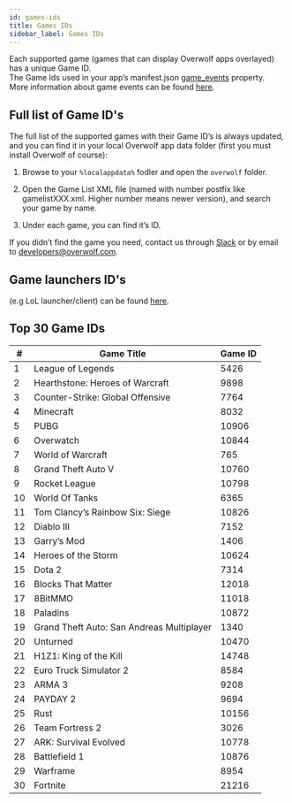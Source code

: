 ```yaml
---
id: games-ids
title: Games IDs
sidebar_label: Games IDs
---
```


Each supported game (games that can display Overwolf apps overlayed) has a unique Game ID.  
The Game Ids used in your app’s manifest.json [game_events](manifest-json#game-events-array) property.  
More information about game events can be found [here](overwolf-games-events).

## Full list of Game ID's
The full list of the supported games with their Game ID’s is always updated, and you can find it in your local Overwolf app data folder (first you must install Overwolf of course):

1. Browse to your `%localappdata%` fodler and open the `overwolf` folder.

2. Open the Game List XML file (named with number postfix like gamelistXXX.xml. Higher number means newer version), and search your game by name.

3. Under each game, you can find it’s ID.

If you didn’t find the game you need, contact us through [Slack](http://developers.overwolf.com/slack/) or by email to developers@overwolf.com.

## Game launchers ID's

(e.g LoL launcher/client) can be found [here](launchers-ids).

## Top 30 Game IDs

| #   | Game Title                                               | Game ID       |
------| ---------------------------------------------------------| --------------|
| 1   | League of Legends                                        |  5426         |
| 2   | Hearthstone: Heroes of Warcraft                          |  9898         |
| 3   | Counter-Strike: Global Offensive                         |  7764         |
| 4   | Minecraft                                                |  8032         |
| 5   | PUBG                                                     |  10906        |
| 6   | Overwatch                                                |  10844        |
| 7   | World of Warcraft                                        |  765          |
| 8   | Grand Theft Auto V                                       |  10760        |
| 9   | Rocket League                                            |  10798        |
| 10  | World Of Tanks                                           |  6365         |
| 11  | Tom Clancy’s Rainbow Six: Siege                          |  10826        |
| 12  | Diablo III                                               |  7152         |
| 13  | Garry’s Mod                                              |  1406         |
| 14  | Heroes of the Storm                                      |  10624        |
| 15  | Dota 2                                                   |  7314         |
| 16  | Blocks That Matter                                       |  12018        |
| 17  | 8BitMMO                                                  |  11018        |
| 18  | Paladins                                                 |  10872        |
| 19  | Grand Theft Auto: San Andreas Multiplayer                |  1340         |
| 20  | Unturned                                                 |  10470        |
| 21  | H1Z1: King of the Kill                                   |  14748        |
| 22  | Euro Truck Simulator 2                                   |  8584         |
| 23  | ARMA 3                                                   |  9208         |
| 24  | PAYDAY 2                                                 |  9694         |
| 25  | Rust                                                     |  10156        |
| 26  | Team Fortress 2                                          |  3026         |
| 27  | ARK: Survival Evolved                                    |  10778        |
| 28  | Battlefield 1                                            |  10876        |
| 29  | Warframe                                                 |  8954         |
| 30  | Fortnite                                                 |  21216        |
